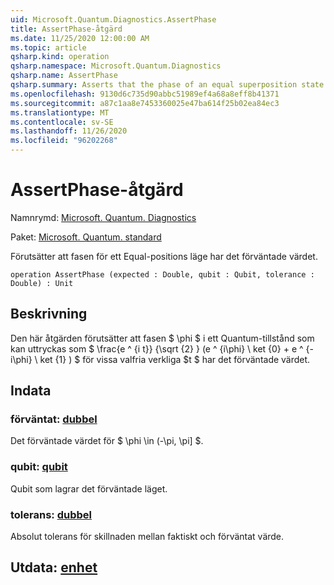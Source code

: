 ```yaml
---
uid: Microsoft.Quantum.Diagnostics.AssertPhase
title: AssertPhase-åtgärd
ms.date: 11/25/2020 12:00:00 AM
ms.topic: article
qsharp.kind: operation
qsharp.namespace: Microsoft.Quantum.Diagnostics
qsharp.name: AssertPhase
qsharp.summary: Asserts that the phase of an equal superposition state has the expected value.
ms.openlocfilehash: 9130d6c735d90abbc51989ef4a68a8eff8b41371
ms.sourcegitcommit: a87c1aa8e7453360025e47ba614f25b02ea84ec3
ms.translationtype: MT
ms.contentlocale: sv-SE
ms.lasthandoff: 11/26/2020
ms.locfileid: "96202268"
---
```

# <a name="assertphase-operation"></a>AssertPhase-åtgärd

Namnrymd: [Microsoft. Quantum. Diagnostics](xref:Microsoft.Quantum.Diagnostics)

Paket: [Microsoft. Quantum. standard](https://nuget.org/packages/Microsoft.Quantum.Standard)


Förutsätter att fasen för ett Equal-positions läge har det förväntade värdet.

```qsharp
operation AssertPhase (expected : Double, qubit : Qubit, tolerance : Double) : Unit
```


## <a name="description"></a>Beskrivning

Den här åtgärden förutsätter att fasen $ \phi $ i ett Quantum-tillstånd som kan uttryckas som $ \frac{e ^ {i t}} {\sqrt {2} } (e ^ {i\phi} \ ket {0} + e ^ {-i\phi} \ ket {1} ) $ för vissa valfria verkliga $t $ har det förväntade värdet.

## <a name="input"></a>Indata

### <a name="expected--double"></a>förväntat: [dubbel](xref:microsoft.quantum.lang-ref.double)

Det förväntade värdet för $ \phi \in (-\pi, \pi] $.


### <a name="qubit--qubit"></a>qubit: [qubit](xref:microsoft.quantum.lang-ref.qubit)

Qubit som lagrar det förväntade läget.


### <a name="tolerance--double"></a>tolerans: [dubbel](xref:microsoft.quantum.lang-ref.double)

Absolut tolerans för skillnaden mellan faktiskt och förväntat värde.



## <a name="output--unit"></a>Utdata: [enhet](xref:microsoft.quantum.lang-ref.unit)

